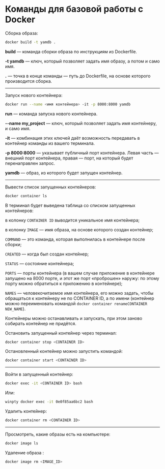 # Команды для базовой работы с Docker
Сборка образа:
```bash
docker build -t yamdb .
```
**build** — команда сборки образа по инструкциям из Dockerfile.

**-t yamdb** — ключ, который позволяет задать имя образу, а потом и само имя.

**.** — точка в конце команды — путь до Dockerfile, на основе которого производится сборка.
___
Запуск нового контейнера:
```bash
docker run --name <имя контейнера> -it -p 8000:8000 yamdb
```
**run** — команда запуска нового контейнера.

**--name my_project** — ключ, который позволяет задать имя контейнеру, и само имя.

**-it** — комбинация этих ключей даёт возможность передавать в контейнер команды из вашего терминала.

**-p 8000:8000** — указывает публичный порт контейнера. Левая часть — внешний порт контейнера, правая — порт, на который будет перенаправлен запрос.

**yamdb** — образ, из которого будет запущен контейнер.
___
Вывести список запущенных контейнеров:
```bash
docker container ls
```
В терминал будет выведена таблица со списком запущенных контейнеров:

в колонку ```CONTAINER ID``` выводится уникальное имя контейнера;

в колонку ```IMAGE``` — имя образа, на основе которого создан контейнер;

```COMMAND``` — это команда, которая выполнилась в контейнере после сборки;

```CREATED``` — когда был создан контейнер;

```STATUS``` — состояние контейнера;

```PORTS``` — порты контейнера (в вашем случае приложение в контейнере запущено на 8000 порте, и этот же порт «проброшен» наружу: по этому порту можно обратиться к приложению в контейнере);

```NAMES``` — человекочитаемое имя контейнера, его можно задать, чтобы обращаться к контейнеру не по CONTAINER ID, а по имени (контейнер можно переименовать командой ```docker container renameCONTAINER NEW_NAME```).

Контейнеры можно останавливать и запускать, при этом заново собирать контейнер не придётся.

Остановить запущенный контейнер через терминал:
```bash
docker container stop <CONTAINER ID>
```
Остановленный контейнер можно запустить командой:
```bash
docker container start <CONTAINER ID>
```
___
Войти в запущенный контейнер:
```bash
docker exec -it <CONTAINER ID> bash
```
Или:
```bash
winpty docker exec -it 0e0f85aa6bc2 bash
```

Удалить контейнер:
```bash
docker container rm <CONTAINER ID>
```
___
Просмотреть, какие образы есть на компьютере:
```bash
docker image ls
```

Удаление образа :
```bash
docker image rm <IMAGE_ID>
```
